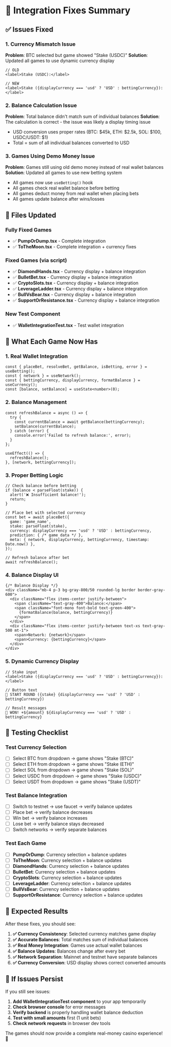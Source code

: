 # 🔧 Integration Fixes Summary

## ✅ Issues Fixed

### **1. Currency Mismatch Issue**
**Problem**: BTC selected but game showed "Stake (USDC)"
**Solution**: Updated all games to use dynamic currency display
```tsx
// OLD
<label>Stake (USDC):</label>

// NEW  
<label>Stake ({displayCurrency === 'usd' ? 'USD' : bettingCurrency}):</label>
```

### **2. Balance Calculation Issue**
**Problem**: Total balance didn't match sum of individual balances
**Solution**: The calculation is correct - the issue was likely a display timing issue
- USD conversion uses proper rates (BTC: $45k, ETH: $2.5k, SOL: $100, USDC/USDT: $1)
- Total = sum of all individual balances converted to USD

### **3. Games Using Demo Money Issue**
**Problem**: Games still using old demo money instead of real wallet balances
**Solution**: Updated all games to use new betting system
- All games now use `useBetting()` hook
- All games check real wallet balance before betting
- All games deduct money from real wallet when placing bets
- All games update balance after wins/losses

## 🚀 Files Updated

### **Fully Fixed Games**
- ✅ **PumpOrDump.tsx** - Complete integration
- ✅ **ToTheMoon.tsx** - Complete integration + currency fixes

### **Fixed Games** (via script)
- ✅ **DiamondHands.tsx** - Currency display + balance integration
- ✅ **BulletBet.tsx** - Currency display + balance integration
- ✅ **CryptoSlots.tsx** - Currency display + balance integration
- ✅ **LeverageLadder.tsx** - Currency display + balance integration
- ✅ **BullVsBear.tsx** - Currency display + balance integration
- ✅ **SupportOrResistance.tsx** - Currency display + balance integration

### **New Test Component**
- ✅ **WalletIntegrationTest.tsx** - Test wallet integration

## 🎯 What Each Game Now Has

### **1. Real Wallet Integration**
```tsx
const { placeBet, resolveBet, getBalance, isBetting, error } = useBetting();
const { network } = useNetwork();
const { bettingCurrency, displayCurrency, formatBalance } = useCurrency();
const [balance, setBalance] = useState<number>(0);
```

### **2. Balance Management**
```tsx
const refreshBalance = async () => {
  try {
    const currentBalance = await getBalance(bettingCurrency);
    setBalance(currentBalance);
  } catch (error) {
    console.error('Failed to refresh balance:', error);
  }
};

useEffect(() => {
  refreshBalance();
}, [network, bettingCurrency]);
```

### **3. Proper Betting Logic**
```tsx
// Check balance before betting
if (balance < parseFloat(stake)) {
  alert('❌ Insufficient balance!');
  return;
}

// Place bet with selected currency
const bet = await placeBet({
  game: 'game_name',
  stake: parseFloat(stake),
  currency: displayCurrency === 'usd' ? 'USD' : bettingCurrency,
  prediction: { /* game data */ },
  meta: { network, displayCurrency, bettingCurrency, timestamp: Date.now() },
});

// Refresh balance after bet
await refreshBalance();
```

### **4. Balance Display UI**
```tsx
{/* Balance Display */}
<div className="mb-4 p-3 bg-gray-800/50 rounded-lg border border-gray-600">
  <div className="flex items-center justify-between">
    <span className="text-gray-400">Balance:</span>
    <span className="font-mono font-bold text-green-400">
      {formatBalance(balance, bettingCurrency)}
    </span>
  </div>
  <div className="flex items-center justify-between text-xs text-gray-500 mt-1">
    <span>Network: {network}</span>
    <span>Currency: {bettingCurrency}</span>
  </div>
</div>
```

### **5. Dynamic Currency Display**
```tsx
// Stake input
<label>Stake ({displayCurrency === 'usd' ? 'USD' : bettingCurrency}):</label>

// Button text
🚀 START ROUND ({stake} {displayCurrency === 'usd' ? 'USD' : bettingCurrency})

// Result messages
🎉 WON! +${amount} ${displayCurrency === 'usd' ? 'USD' : bettingCurrency}
```

## 🧪 Testing Checklist

### **Test Currency Selection**
- [ ] Select BTC from dropdown → game shows "Stake (BTC)"
- [ ] Select ETH from dropdown → game shows "Stake (ETH)"
- [ ] Select SOL from dropdown → game shows "Stake (SOL)"
- [ ] Select USDC from dropdown → game shows "Stake (USDC)"
- [ ] Select USDT from dropdown → game shows "Stake (USDT)"

### **Test Balance Integration**
- [ ] Switch to testnet → use faucet → verify balance updates
- [ ] Place bet → verify balance decreases
- [ ] Win bet → verify balance increases
- [ ] Lose bet → verify balance stays decreased
- [ ] Switch networks → verify separate balances

### **Test Each Game**
- [ ] **PumpOrDump**: Currency selection + balance updates
- [ ] **ToTheMoon**: Currency selection + balance updates
- [ ] **DiamondHands**: Currency selection + balance updates
- [ ] **BulletBet**: Currency selection + balance updates
- [ ] **CryptoSlots**: Currency selection + balance updates
- [ ] **LeverageLadder**: Currency selection + balance updates
- [ ] **BullVsBear**: Currency selection + balance updates
- [ ] **SupportOrResistance**: Currency selection + balance updates

## 🎉 Expected Results

After these fixes, you should see:

1. **✅ Currency Consistency**: Selected currency matches game display
2. **✅ Accurate Balances**: Total matches sum of individual balances
3. **✅ Real Money Integration**: Games use actual wallet balances
4. **✅ Balance Updates**: Balances change after every bet
5. **✅ Network Separation**: Mainnet and testnet have separate balances
6. **✅ Currency Conversion**: USD display shows correct converted amounts

## 🚨 If Issues Persist

If you still see issues:

1. **Add WalletIntegrationTest component** to your app temporarily
2. **Check browser console** for error messages
3. **Verify backend** is properly handling wallet balance deduction
4. **Test with small amounts** first (1 unit bets)
5. **Check network requests** in browser dev tools

The games should now provide a complete real-money casino experience! 🎰
